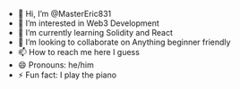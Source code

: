 - 👋 Hi, I’m @MasterEric831
- 👀 I’m interested in Web3 Development
- 🌱 I’m currently learning Solidity and React
- 💞️ I’m looking to collaborate on Anything beginner friendly
- 📫 How to reach me here I guess
- 😄 Pronouns: he/him
- ⚡ Fun fact: I play the piano

<!---
MasterEric831/MasterEric831 is a ✨ special ✨ repository because its `README.md` (this file) appears on your GitHub profile.
You can click the Preview link to take a look at your changes.
--->
